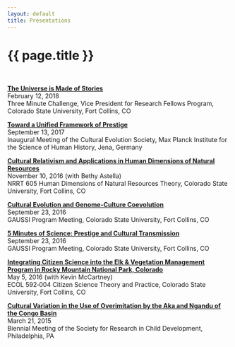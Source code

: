 ```yaml
---
layout: default
title: Presentations
---
```


<h1 class="page-title">{{ page.title }}</h1>

<br>

<strong><a href="https://docs.google.com/presentation/d/1WBsvZj8PzXGe2Q5kpK2V679Yw8uEY9aj2gs-50tL-VM/edit?usp=sharing" target="_blank">The Universe is Made of Stories</a></strong>
<br>February 12, 2018
<br>Three Minute Challenge, Vice President for Research Fellows Program, Colorado State University, Fort Collins, CO

<strong><a href="https://docs.google.com/presentation/d/1Kq3VGqkP1h9dWwjdB-vivzjCr1NzHSnbhLcTRrYQdqY/edit?usp=sharing" target="_blank">Toward a Unified Framework of Prestige</a></strong>
<br>September 13, 2017
<br>Inaugural Meeting of the Cultural Evolution Society, Max Planck Institute for the Science of Human History, Jena, Germany

<strong><a href="https://docs.google.com/presentation/d/1NOtSsd4jfI1cCleJEYSE18n9hil1qMp7AJGGcdIyh9k/edit?usp=sharing" target="_blank">Cultural Relativism and Applications in Human Dimensions of Natural Resources</a></strong>
<br>November 10, 2016 (with Bethy Astella)
<br>NRRT 605 Human Dimensions of Natural Resources Theory, Colorado State University, Fort Collins, CO

<strong><a href="https://docs.google.com/presentation/d/1WY3gFokUTLfSRnTDpBXnf7O50tINZRxvpFkBBuPMevY/edit?usp=sharing" target="_blank">Cultural Evolution and Genome-Culture Coevolution</a></strong>
<br>September 23, 2016
<br>GAUSSI Program Meeting, Colorado State University, Fort Collins, CO

<strong><a href="https://docs.google.com/presentation/d/1T65LvY2jw-6yh8Vg_7hHUfEtrS9qMcoYfrJ2QjiKWVc/edit?usp=sharing" target="_blank">5 Minutes of Science: Prestige and Cultural Transmission</a></strong>
<br>September 23, 2016
<br>GAUSSI Program Meeting, Colorado State University, Fort Collins, CO

<strong><a href="https://docs.google.com/presentation/d/1yauryGnCqGk_wpeS_TClq881DMke6c7_QVjVkV6YGsA/edit?usp=sharing" target="_blank">Integrating Citizen Science into the Elk & Vegetation Management Program in Rocky Mountain National Park, Colorado</a></strong>
<br>May 5, 2016 (with Kevin McCartney)
<br>ECOL 592‐004 Citizen Science Theory and Practice, Colorado State University, Fort Collins, CO

<strong><a href="https://docs.google.com/presentation/d/1A7CV5AjGx3mVIrKCNRUK8FGzpmMdOxWARs-HrcZ7ksc/edit?usp=sharing" target="_blank">Cultural Variation in the Use of Overimitation by the Aka and Ngandu of the Congo Basin</a></strong>
<br>March 21, 2015
<br>Biennial Meeting of the Society for Research in Child Development, Philadelphia, PA
